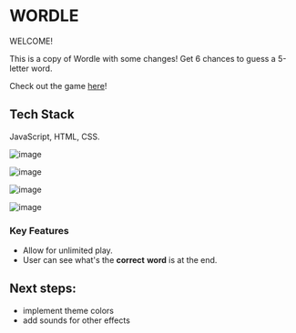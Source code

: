 # WORDLE
WELCOME! 

This is a copy of Wordle with some changes!
Get 6 chances to guess a 5-letter word.

Check out the game [here](https://github.com/michellejtan/wordle-project)!
 
## Tech Stack
 JavaScript, HTML, CSS.


![image](https://michellejtan.github.io/wordle-project/assets/images/Not%20enought%20letters.png)

![image](https://michellejtan.github.io/wordle-project/assets/images/not%20in%20list.png)

![image](https://michellejtan.github.io/wordle-project/assets/images/wining.png)

![image](https://michellejtan.github.io/wordle-project/assets/images/winning%20after%20all%20attempts.png)
### Key Features
- Allow for unlimited play.
- User can see what's the **correct** **word** is at the end.

## Next steps:
- implement theme colors
- add sounds for other effects